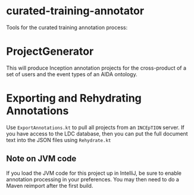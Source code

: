 # curated-training-annotator

Tools for the curated training annotation process:

# ProjectGenerator

This will produce Inception annotation projects for the cross-product of a set of users and the event types of an AIDA ontology.

# Exporting and Rehydrating Annotations

Use `ExportAnnotations.kt` to pull all projects from an `INCEpTION` server. If you have access to the LDC database, then you can put the full document text into the JSON files using `Rehydrate.kt`

## Note on JVM code

If you load the JVM code for this project up in IntelliJ, be sure to enable annotation
processing in your preferences. You may then need to do a Maven reimport after the first
build.
